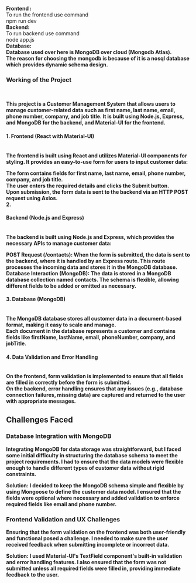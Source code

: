 <b>Frontend :</b><br>
To run the frontend use command <br>
npm run dev<br>
<b>Backend:</b><br>
To run backend use command <br>
node app.js<br>
<b>Database:<b><br>
Database used over here is MongoDB over cloud (Mongodb Atlas).<br>
The reason for choosing the mongodb is because of it is a nosql database which provides dynamic schema design.<br>
<h3>Working of the Project</h3><br>

This project is a Customer Management System that allows users to manage customer-related data such as first name, last name, email, phone number, company, and job title. It is built using Node.js, Express, and MongoDB for the backend, and Material-UI for the frontend.<br>

<h4>1. Frontend (React with Material-UI)</h4><br>
The frontend is built using React and utilizes Material-UI components for styling. It provides an easy-to-use form for users to input customer data:<br>

The form contains fields for first name, last name, email, phone number, company, and job title.<br>
The user enters the required details and clicks the Submit button.<br>
Upon submission, the form data is sent to the backend via an HTTP POST request using Axios.<br>
2.<h4> Backend (Node.js and Express)</h4><br>
The backend is built using Node.js and Express, which provides the necessary APIs to manage customer data:<br>

POST Request (/contacts): When the form is submitted, the data is sent to the backend, where it is handled by an Express route. This route processes the incoming data and stores it in the MongoDB database.<br>
Database Interaction (MongoDB): The data is stored in a MongoDB database collection named contacts. The schema is flexible, allowing different fields to be added or omitted as necessary.<br>
<h4>3. Database (MongoDB)</h4><br>
The MongoDB database stores all customer data in a document-based format, making it easy to scale and manage.<br>
Each document in the database represents a customer and contains fields like firstName, lastName, email, phoneNumber, company, and jobTitle.<br>
<h4>4. Data Validation and Error Handling</h4><br>
On the frontend, form validation is implemented to ensure that all fields are filled in correctly before the form is submitted.<br>
On the backend, error handling ensures that any issues (e.g., database connection failures, missing data) are captured and returned to the user with appropriate messages.<br>
<h2>Challenges Faced</h2>
<h3>Database Integration with MongoDB</h3>
Integrating MongoDB for data storage was straightforward, but I faced some initial difficulty in structuring the database schema to meet the project requirements. I had to ensure that the data models were flexible enough to handle different types of customer data without rigid constraints.

Solution: I decided to keep the MongoDB schema simple and flexible by using Mongoose to define the customer data model. I ensured that the fields were optional where necessary and added validation to enforce required fields like email and phone number.
<h3>Frontend Validation and UX Challenges</h3>
Ensuring that the form validation on the frontend was both user-friendly and functional posed a challenge. I needed to make sure the user received feedback when submitting incomplete or incorrect data.

Solution: I used Material-UI's TextField component's built-in validation and error handling features. I also ensured that the form was not submitted unless all required fields were filled in, providing immediate feedback to the user.
